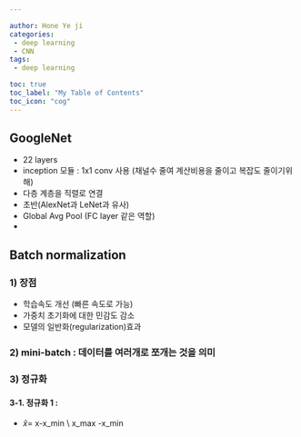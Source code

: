 ```yaml
---

author: Hone Ye ji
categories: 
 - deep learning
 - CNN 
tags: 
 - deep learning

toc: true
toc_label: "My Table of Contents"
toc_icon: "cog"
---
```

## GoogleNet
- 22 layers
- inception 모듈 : 1x1 conv 사용 (채널수 줄여 계산비용을 줄이고 복잡도 줄이기위해)
- 다층 계층을 직렬로 연결
- 초반(AlexNet과 LeNet과 유사)
- Global Avg Pool (FC layer 같은 역할)
-

## Batch normalization
### 1) 장점
- 학습속도 개선 (빠른 속도로 가능)
- 가중치 초기화에 대한 민감도 감소
- 모델의 일반화(regularization)효과

### 2) mini-batch : 데이터를 여러개로 쪼개는 것을 의미
### 3) 정규화
#### 3-1. 정규화 1 :
- $\hat x =$ x-x_min \  x_max -x_min 
<!--stackedit_data:
eyJoaXN0b3J5IjpbNTg5MzI2NDUzLC05MDczMDcxODFdfQ==
-->